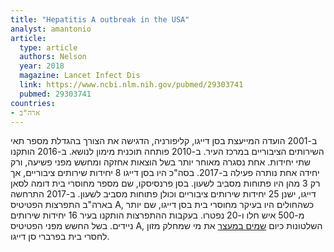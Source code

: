 ```yaml
---
title: "Hepatitis A outbreak in the USA"
analyst: amantonio
article:
  type: article
  authors: Nelson
  year: 2018
  magazine: Lancet Infect Dis
  link: https://www.ncbi.nlm.nih.gov/pubmed/29303741
  pubmed: 29303741
countries:
- ארה"ב
---
```


ב-2001 הועדה המייעצת בסן דייגו, קליפורניה, הדגישה את הצורך בהגדלת מספר תאי השירותים הציבוריים במרכז העיר. ב-2010 פותחה תוכנית מימון לנושא.
ב-2016 הותקנו שתי יחידות. אחת נסגרה מאוחר יותר בשל הוצאות אחזקה ומחשש מפני פשיעה, ורק יחידה אחת נותרה פעילה ב-2017. בסה"כ היו בסן דייגו 8 יחידות שירותים ציבוריים, אך רק 3 מהן היו פתוחות מסביב לשעון.
בסן פרנסיסקו, שם מספר מחוסרי בית דומה לסאן דייגו, ישנן 25 יחידות שירותים ציבוריים וכולן פתוחות מסביב לשעון.
ב-2017 התרחשה בארה"ב התפרצות הפטיטיס A, כשהחולים היו בעיקר מחוסרי בית בסן דייגו, שם יותר מ-500 איש חלו ו-20 נפטרו. בעקבות ההתפרצות הותקנו בעיר 16 יחידות שירותים ניידים.
בשל החשש מפני הפטיטיס A, השלטונות כיום [שמים במעצר](http://www.latimes.com/local/lanow/la-me-homeless-feeding-arrests-20180115-story.html) את מי שמחלק מזון לחסרי בית בפרברי סן דייגו.
